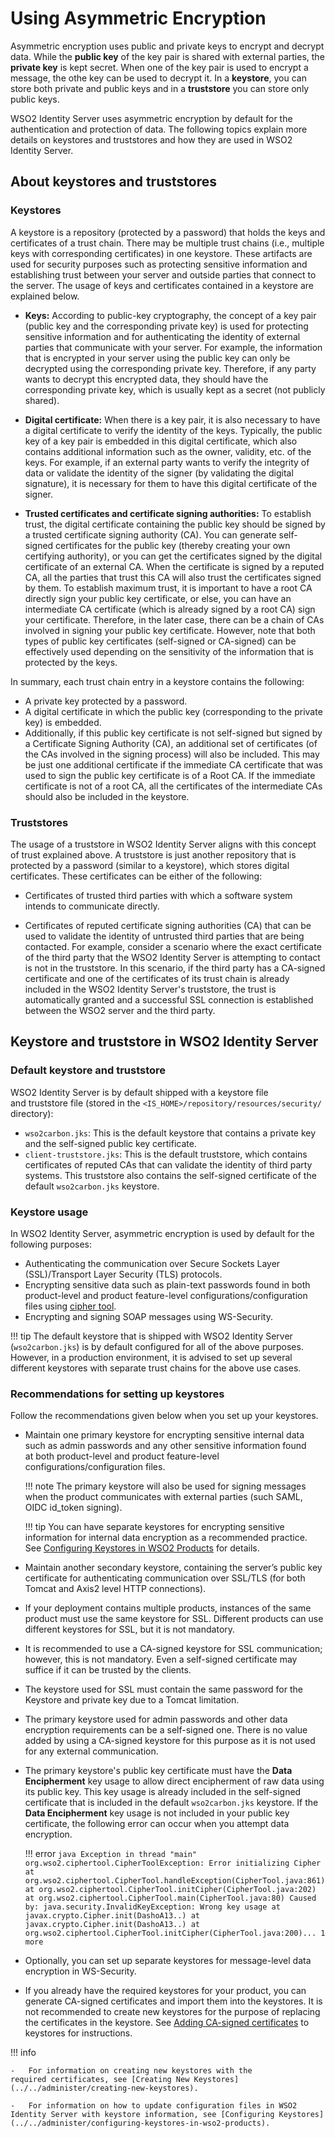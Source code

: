 # Using Asymmetric Encryption

Asymmetric encryption uses public and private keys to encrypt and decrypt data. While the **public key** of the key pair is shared with external parties, the **private key** is kept secret. When one of the key pair is used to encrypt a message, the othe key can be used to decrypt it. In a **keystore**, you can store both private and public keys and in a **truststore** you can store only public keys. 

WSO2 Identity Server uses asymmetric encryption by default for the authentication and protection of data. The following topics explain more details on keystores and truststores and how they are used in WSO2 Identity Server.

## About keystores and truststores

### Keystores

A keystore is a repository (protected by a password) that holds the keys and certificates of a trust chain. There may be multiple trust chains (i.e., multiple keys with corresponding certificates) in one keystore. These artifacts are used for security purposes such as protecting sensitive information and establishing trust between your server and outside parties that connect to the server. The usage of keys and certificates contained in a keystore are explained below.

-   **Keys:** According to public-key cryptography, the concept of a key pair (public key and the corresponding private key) is used for protecting sensitive information and for authenticating the identity of external parties that communicate with your server. For example, the information that is encrypted in your server using the public key can only be decrypted using the corresponding private key. Therefore, if any party wants to decrypt this encrypted data, they should have the corresponding private key, which is usually kept as a secret (not publicly shared).

-   **Digital certificate:** When there is a key pair, it is also necessary to have a digital certificate to verify the identity of the keys. Typically, the public key of a key pair is embedded in this digital certificate, which also contains additional information such as the owner, validity, etc. of the keys. For example, if an external party wants to verify the integrity of data or validate the identity of the signer (by validating the digital signature), it is necessary for them to have this digital certificate of the signer.

-   **Trusted certificates and certificate signing authorities:** To establish trust, the digital certificate containing the public key should be signed by a trusted certificate signing authority (CA). You
can generate self-signed certificates for the public key (thereby creating your own certifying authority), or you can get the certificates signed by the digital certificate of an external CA. When the certificate is signed by a reputed CA, all the parties that trust this CA will also trust the certificates signed by them. To establish maximum trust, it is important to have a root CA directly sign your public key certificate, or else, you can have an intermediate CA certificate (which is already signed by a root CA) sign your certificate. Therefore, in the later case, there can be a chain of CAs involved in signing your public key certificate. However, note that both types of public key certificates (self-signed or CA-signed) can be effectively used depending on the sensitivity of the information that is protected by the keys.

In summary, each trust chain entry in a keystore contains the following:

-   A private key protected by a password.
-   A digital certificate in which the public key (corresponding to the private key) is embedded.
-   Additionally, if this public key certificate is not self-signed but signed by a Certificate Signing Authority (CA), an additional set of certificates (of the CAs involved in the signing process) will also be included. This may be just one additional certificate if the immediate CA certificate that was used to sign the public key certificate is of a Root CA. If the immediate certificate is not of a root CA, all the certificates of the intermediate CAs should also be included in the keystore.  

### Truststores

The usage of a truststore in WSO2 Identity Server aligns with this concept of trust explained above. A truststore is just another repository that is protected by a password (similar to a keystore), which stores digital certificates. These certificates can be either of the following: 

-   Certificates of trusted third parties with which a software system intends to communicate directly.

-   Certificates of reputed certificate signing authorities (CA) that can be used to validate the identity of untrusted third parties that are being contacted. For example, consider a scenario where the
    exact certificate of the third party that the WSO2 Identity Server is attempting to contact is not in the truststore. In this scenario, if the third party has a CA-signed certificate and one of the
    certificates of its trust chain is already included in the WSO2 Identity Server's truststore, the trust is automatically granted and a successful SSL connection is established between the WSO2 server and the third party.

## Keystore and truststore in WSO2 Identity Server

### Default keystore and truststore 

WSO2 Identity Server is by default shipped with a keystore file and truststore file (stored in the `<IS_HOME>/repository/resources/security/` directory):

-   `wso2carbon.jks`: This is the default keystore that contains a private key and the self-signed public key certificate.
-   `client-truststore.jks`: This is the default truststore, which contains certificates of reputed CAs that can validate the identity of third party systems. This truststore also contains the self-signed certificate of the default `wso2carbon.jks` keystore.

### Keystore usage

In WSO2 Identity Server, asymmetric encryption is used by default for the following purposes: 

-   Authenticating the communication over Secure Sockets Layer (SSL)/Transport Layer Security (TLS) protocols.
-   Encrypting sensitive data such as plain-text passwords found in both product-level and product feature-level configurations/configuration
    files using [cipher tool](../../administer/encrypting-passwords-with-cipher-tool). 
-   Encrypting and signing SOAP messages using WS-Security.

!!! tip 
    The default keystore that is shipped with WSO2 Identity Server (`wso2carbon.jks`) is by default configured for all of the above purposes. However, in a production environment, it is advised to set up several different keystores with separate trust chains for the above use cases.
    

### Recommendations for setting up keystores

Follow the recommendations given below when you set up your keystores.

-   Maintain one primary keystore for encrypting sensitive internal data such as admin passwords and any other sensitive information found at both product-level and product feature-level
    configurations/configuration files. 

    !!! note 
        The primary keystore will also be used for signing messages when the product communicates with external parties (such SAML, OIDC id_token signing).

    !!! tip
        You can have separate keystores for encrypting sensitive information for internal data encryption as a recommended practice. See [Configuring Keystores in WSO2 Products](../../administer/configuring-keystores-in-wso2-products) for details.

-   Maintain another secondary keystore, containing the server’s public key certificate for authenticating communication over SSL/TLS (for both Tomcat and Axis2 level HTTP connections).

-   If your deployment contains multiple products, instances of the same product must use the same keystore for SSL. Different products can use different keystores for SSL, but it is not mandatory.

-   It is recommended to use a CA-signed keystore for SSL communication; however, this is not mandatory. Even a self-signed certificate may suffice if it can be trusted by the clients.

-   The keystore used for SSL must contain the same password for the Keystore and private key due to a Tomcat limitation.

-   The primary keystore used for admin passwords and other data encryption requirements can be a self-signed one. There is no value added by using a CA-signed keystore for this purpose as it is not
    used for any external communication.

-   The primary keystore's public key certificate must have the **Data Encipherment** key usage to allow direct encipherment of raw data using its public key. This key usage is already included in the
    self-signed certificate that is included in the default `wso2carbon.jks` keystore. If the **Data Encipherment** key usage is not included in your public key certificate, the following error can occur when you attempt data encryption.

    !!! error
        ``` java
        Exception in thread "main" org.wso2.ciphertool.CipherToolException: Error initializing Cipher at org.wso2.ciphertool.CipherTool.handleException(CipherTool.java:861) at org.wso2.ciphertool.CipherTool.initCipher(CipherTool.java:202) at org.wso2.ciphertool.CipherTool.main(CipherTool.java:80) Caused by: java.security.InvalidKeyException: Wrong key usage at javax.crypto.Cipher.init(DashoA13..) at javax.crypto.Cipher.init(DashoA13..) at org.wso2.ciphertool.CipherTool.initCipher(CipherTool.java:200)... 1 more
        ```

-   Optionally, you can set up separate keystores for message-level data encryption in WS-Security.

-   If you already have the required keystores for your product, you can generate CA-signed certificates and import them into the keystores. It is not recommended to create new keystores for the purpose of
    replacing the certificates in the keystore. See [Adding CA-signed certificates](../../administer/creating-new-keystores#adding-ca-signed-certificates-to-keystores) to keystores for instructions.

!!! info
    
    -   For information on creating new keystores with the required certificates, see [Creating New Keystores](../../administer/creating-new-keystores).
    
    -   For information on how to update configuration files in WSO2 Identity Server with keystore information, see [Configuring Keystores](../../administer/configuring-keystores-in-wso2-products).

    
